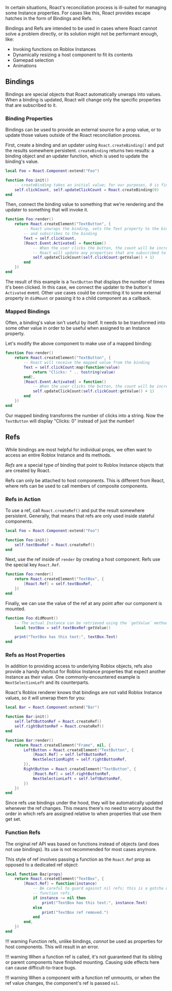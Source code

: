In certain situations, Roact's reconciliation process is ill-suited for managing some Instance properties. For cases like this, Roact provides escape hatches in the form of Bindings and Refs.

Bindings and Refs are intended to be used in cases where Roact cannot solve a problem directly, or its solution might not be performant enough, like:

* Invoking functions on Roblox Instances
* Dynamically resizing a host component to fit its contents
* Gamepad selection
* Animations

## Bindings

Bindings are special objects that Roact automatically unwraps into values. When a binding is updated, Roact will change only the specific properties that are subscribed to it.

### Binding Properties

Bindings can be used to provide an external source for a prop value, or to update those values outside of the Roact reconciliation process.

First, create a binding and an updater using `Roact.createBinding()` and put the results somewhere persistent. `createBinding` returns two results: a binding object and an updater function, which is used to update the binding's value.

```lua
local Foo = Roact.Component:extend("Foo")

function Foo:init()
	-- createBinding takes an initial value; for our purposes, 0 is fine
	self.clickCount, self.updateClickCount = Roact.createBinding(0)
end
```

Then, connect the binding value to something that we're rendering and the updater to something that will invoke it.

```lua
function Foo:render()
	return Roact.createElement("TextButton", {
		-- Roact unwraps the binding, sets the Text property to the binding's value,
		-- and subscribes to the binding
		Text = self.clickCount,
		[Roact.Event.Activated] = function()
			-- When the user clicks the button, the count will be incremented and
			-- Roact will update any properties that are subscribed to the binding
			self.updateClickCount(self.clickCount:getValue() + 1)
		end
	})
end
```

The result of this example is a `TextButton` that displays the number of times it's been clicked. In this case, we connect the updater to the button's `Activated` event. Other use cases could be connecting it to some external property in `didMount` or passing it to a child component as a callback.

### Mapped Bindings

Often, a binding's value isn't useful by itself. It needs to be transformed into some other value in order to be useful when assigned to an Instance property.

Let's modify the above component to make use of a mapped binding:

```lua hl_lines="3 4 5 6"
function Foo:render()
	return Roact.createElement("TextButton", {
		-- Roact will receive the mapped value from the binding
		Text = self.clickCount:map(function(value)
			return "Clicks: " .. tostring(value)
		end),
		[Roact.Event.Activated] = function()
			-- When the user clicks the button, the count will be incremented
			self.updateClickCount(self.clickCount:getValue() + 1)
		end
	})
end
```

Our mapped binding transforms the number of clicks into a string. Now the `TextButton` will display "Clicks: 0" instead of just the number!

## Refs

While bindings are most helpful for individual props, we often want to access an entire Roblox Instance and its methods.

*Refs* are a special type of binding that point to Roblox Instance objects that are created by Roact.

Refs can only be attached to host components. This is different from React, where refs can be used to call members of composite components.

### Refs in Action
To use a ref, call `Roact.createRef()` and put the result somewhere persistent. Generally, that means that refs are only used inside stateful components.

```lua
local Foo = Roact.Component:extend("Foo")

function Foo:init()
	self.textBoxRef = Roact.createRef()
end
```

Next, use the ref inside of `render` by creating a host component. Refs use the special key `Roact.Ref`.

```lua
function Foo:render()
	return Roact.createElement("TextBox", {
		[Roact.Ref] = self.textBoxRef,
	})
end
```

Finally, we can use the value of the ref at any point after our component is mounted.

```lua
function Foo:didMount()
	-- The actual Instance can be retrieved using the `getValue` method
	local textBox = self.textBoxRef:getValue()

	print("TextBox has this text:", textBox.Text)
end
```

### Refs as Host Properties
In addition to providing access to underlying Roblox objects, refs also provide a handy shortcut for Roblox Instance properties that expect another Instance as their value. One commonly-encountered example is `NextSelectionLeft` and its counterparts.

Roact's Roblox renderer knows that bindings are not valid Roblox Instance values, so it will unwrap them for you:

```lua
local Bar = Roact.Component:extend("Bar")

function Bar:init()
	self.leftButtonRef = Roact.createRef()
	self.rightButtonRef = Roact.createRef()
end

function Bar:render()
	return Roact.createElement("Frame", nil, {
		LeftButton = Roact.createElement("TextButton", {
			[Roact.Ref] = self.leftButtonRef,
			NextSelectionRight = self.rightButtonRef,
		}),
		RightButton = Roact.createElement("TextButton", {
			[Roact.Ref] = self.rightButtonRef,
			NextSelectionLeft = self.leftButtonRef,
		})
	})
end
```

Since refs use bindings under the hood, they will be automatically updated whenever the ref changes. This means there's no need to worry about the order in which refs are assigned relative to when properties that use them get set.

### Function Refs
The original ref API was based on functions instead of objects (and does not use bindings). Its use is not recommended for most cases anymore.

This style of ref involves passing a function as the `Roact.Ref` prop as opposed to a dedicated ref object:

```lua
local function Baz(props)
	return Roact.createElement("TextBox", {
		[Roact.Ref] = function(instance)
			-- Be careful to guard against nil refs; this is a gotcha of
			-- function refs.
			if instance ~= nil then
				print("TextBox has this text:", instance.Text)
			else
				print("TextBox ref removed.")
			end
		end,
	})
end
```

!!! warning
	Function refs, unlike bindings, *cannot* be used as properties for host components. This will result in an error. 

!!! warning
	When a function ref is called, it's not guaranteed that its sibling or parent components have finished mounting. Causing side effects here can cause difficult-to-trace bugs.

!!! warning
	When a component with a function ref unmounts, or when the ref value changes, the component's ref is passed `nil`.